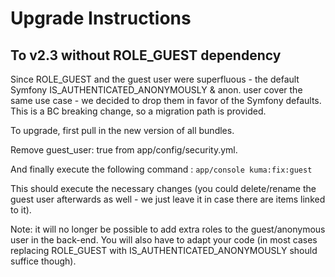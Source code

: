 Upgrade Instructions
====================

## To v2.3 without ROLE_GUEST dependency

Since ROLE_GUEST and the guest user were superfluous - the default Symfony IS_AUTHENTICATED_ANONYMOUSLY & anon. user
cover the same use case - we decided to drop them in favor of the Symfony defaults. This is a BC breaking change, so
a migration path is provided.

To upgrade, first pull in the new version of all bundles. 

Remove guest_user: true from app/config/security.yml.

And finally execute the following command :
```app/console kuma:fix:guest```

This should execute the necessary changes (you could delete/rename the guest user afterwards as well - we just leave
it in case there are items linked to it).

Note: it will no longer be possible to add extra roles to the guest/anonymous user in the back-end. You will
also have to adapt your code (in most cases replacing ROLE_GUEST with IS_AUTHENTICATED_ANONYMOUSLY should suffice
though).
